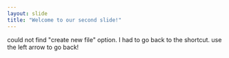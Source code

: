 ```yaml
---
layout: slide
title: "Welcome to our second slide!"
---
```

could not find "create new file" option.  I had to go back to the shortcut.
use the left arrow to go back!
